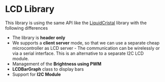 # LCD Library

This library is using the same API like the [LiquidCristal](https://github.com/arduino-libraries/LiquidCrystal) library with the following differences
- The library is __header only__
- We supports a __client server__ mode, so that we can use a separate cheap microcontroller as LCD server - The communication can be wirelessly or via a serial interface. This is an alternative to a separate I2C LCD module.
- Management of the __Brightness using PWM__
- __LCDBarGraph__ class to display bars
- Support for __I2C Module__

